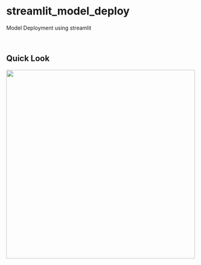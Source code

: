 # streamlit_model_deploy
Model Deployment using streamlit

<br>
<h2>Quick Look</h2>
<img src="model.deploy.png" height=500/>
